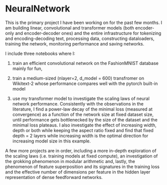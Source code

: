 # NeuralNetwork

This is the primary project I have been working on for the past few months. I am building linear, convolutional and transformer models (both encoder-only and encoder-decoder ones) and the entire infrastructure for tokenizing and encoding-decoding text, processing data, constructing dataloaders, training the network, monitoring performance and saving networks. 

I include three notebooks where I:

1) train an efficient convolutional network on the FashionMNIST database mainly for fun,

2) train a medium-sized (nlayer=2, d_model = 600) transfromer on Wikitext-2 whose performance compares well with the pytorch built-in model

3) use my transformer model to investigate the scaling laws of neural network performance. Consistently with the observations in the literature, I find a power-law decay of the minimal loss (measured at convergence) as a function of the network size at fixed dataset size, until performance gets bottlenecked by the size of the dataset and the minimal loss plateaus. I also investigate the effect of increasing width, depth or both while keeping the aspect ratio fixed and find that fixed depth = 2 layers while increasing width is the optimal direction for increasing model size in this example.

A few more projects are in order, including a more in-depth exploration of the scaling laws (i.e. training models at fixed compute), an investigation of the grokking phenomenon in modular arithmetic and, lastly, the phenomenon of feature superposition and its signatures in the training loss and the effective number of dimensions per feature in the hidden layer representation of dense feedforward networks.

